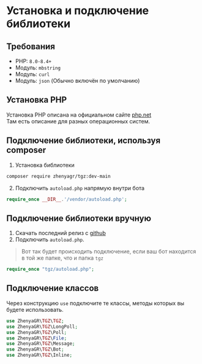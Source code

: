 # Установка и подключение библиотеки

## Требования
* PHP: `8.0-8.4+`  
* Модуль: `mbstring` 
* Модуль: `curl`
* Модуль: `json` (Обычно включён по умолчанию)

## Установка PHP
Установка PHP описана на официальном сайте [php.net](https://www.php.net/downloads.php)  
Там есть описание для разных операционных систем.

## Подключение библиотеки, используя composer
1. Установка библиотеки
```bash
composer require zhenyagr/tgz:dev-main
```

2. Подключить `autoload.php` напрямую внутри бота
```php
require_once __DIR__.'/vendor/autoload.php';
```

## Подключение библиотеки вручную
1. Скачать последний релиз c [github](https://github.com/ZhenyaGR/TGZ)
2. Подключить `autoload.php`.
> Вот так будет происходить подключение, если ваш бот находится в той же папке, что и папка `tgz`
```php
require_once "tgz/autoload.php";
```

## Подключение классов
Через конструкцию `use` подключите те классы, методы которых вы будете использовать.
```php
use ZhenyaGR\TGZ\TGZ;
use ZhenyaGR\TGZ\LongPoll;
use ZhenyaGR\TGZ\Poll;
use ZhenyaGR\TGZ\File;
use ZhenyaGR\TGZ\Message;
use ZhenyaGR\TGZ\Bot;
use ZhenyaGR\TGZ\Inline;
```